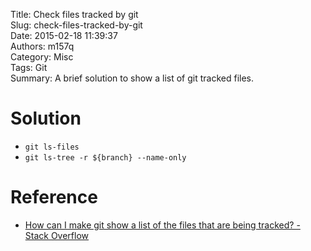 Title: Check files tracked by git  
Slug: check-files-tracked-by-git  
Date: 2015-02-18 11:39:37  
Authors: m157q  
Category: Misc  
Tags: Git  
Summary: A brief solution to show a list of git tracked files.  
  
# Solution  
  
+ `git ls-files`  
+ `git ls-tree -r ${branch} --name-only`  
  
  
# Reference  
  
+ [How can I make git show a list of the files that are being tracked? - Stack Overflow](http://stackoverflow.com/questions/15606955/how-can-i-make-git-show-a-list-of-the-files-that-are-being-tracked)  
